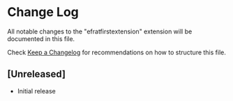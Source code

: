 # Change Log

All notable changes to the "efratfirstextension" extension will be documented in this file.

Check [Keep a Changelog](http://keepachangelog.com/) for recommendations on how to structure this file.

## [Unreleased]

- Initial release